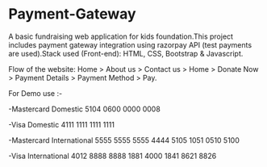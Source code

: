 # Payment-Gateway

A basic fundraising web application for kids foundation.This project includes payment gateway integration using razorpay API (test payments are used).Stack used (Front-end): HTML, CSS, Bootstrap & Javascript.

Flow of the website: Home > About us > Contact us > Home > Donate Now > Payment Details > Payment Method > Pay.



For Demo use :- 

-Mastercard Domestic
5104 0600 0000 0008

-Visa Domestic
4111 1111 1111 1111

-Mastercard International
5555 5555 5555 4444
5105 1051 0510 5100

-Visa International
4012 8888 8888 1881
4000 1841 8621 8826
